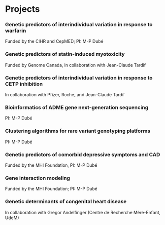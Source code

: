 
# Projects


### Genetic predictors of interindividual variation in response to warfarin
Funded by the CIHR and CepMED; PI: M-P Dubé

### Genetic predictors of statin-induced myotoxicity
Funded by Genome Canada, In collaboration with Jean-Claude Tardif

### Genetic predictors of interindividual variation in response to CETP inhibition
In collaboration with Pfizer, Roche, and Jean-Claude Tardif

### Bioinformatics of ADME gene next-generation sequencing
PI: M-P Dubé

### Clustering algorithms for rare variant genotyping platforms
PI: M-P Dubé

### Genetic predictors of comorbid depressive symptoms and CAD
Funded by the MHI Foundation, PI: M-P Dubé

### Gene interaction modeling
Funded by the MHI Foundation; PI: M-P Dubé

### Genetic determinants of congenital heart disease
In collaboration with Gregor Andelfinger (Centre de Recherche Mère-Enfant, UdeM)

